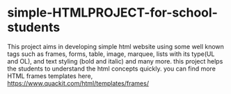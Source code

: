 # simple-HTMLPROJECT-for-school-students
This project aims in developing simple html website using some well known tags such as frames, forms, table, image, marquee, lists with its type(UL and OL), and text styling (bold and italic) and many more. this project helps the students to understand the html concepts quickly.  you can find more HTML frames templates here, https://www.quackit.com/html/templates/frames/
